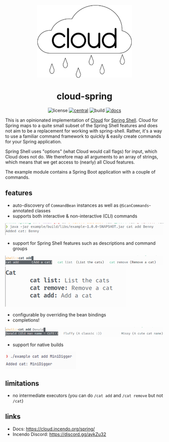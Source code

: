 <div align="center">
<img src="https://github.com/Incendo/cloud/raw/master/img/CloudNew.png" width="300px"/>
<br/>
<h1>cloud-spring</h1>

![license](https://img.shields.io/github/license/incendo/cloud.svg)
[![central](https://img.shields.io/maven-central/v/org.incendo/cloud-spring)](https://search.maven.org/search?q=org.incendo)
![build](https://img.shields.io/github/actions/workflow/status/incendo/cloud-spring/build.yml?logo=github)
[![docs](https://img.shields.io/readthedocs/incendocloud?logo=readthedocs)](https://cloud.incendo.org)
</div>

This is an opinionated implementation of [Cloud](https://github.com/incendo/cloud) for 
[Spring Shell](https://spring.io/projects/spring-shell).
Cloud for Spring maps to a quite small subset of the Spring Shell features and does not aim to be a replacement
for working with spring-shell.
Rather, it's a way to use a familiar command framework to quickly & easily create commands for your Spring application.

Spring Shell uses "options" (what Cloud would call flags) for input, which Cloud does not do.
We therefore map all arguments to an array of strings, which means that we get access to (nearly) all Cloud features.

The example module contains a Spring Boot application with a couple of commands.

## features

- auto-discovery of `CommandBean` instances as well as `@ScanCommands`-annotated classes
- supports both interactive & non-interactive (CLI) commands

![cli](img/cli.png)

- support for Spring Shell features such as descriptions and command groups

![descriptions](img/descriptions.png)
![help](img/help.png)

- configurable by overriding the bean bindings
- completions!

![completions](img/completions.png)

- support for native builds

![native](img/native.png)

## limitations

- no intermediate executors (you can do `/cat add` and `/cat remove` but not `/cat`)

## links

- Docs: https://cloud.incendo.org/spring/
- Incendo Discord: https://discord.gg/aykZu32
